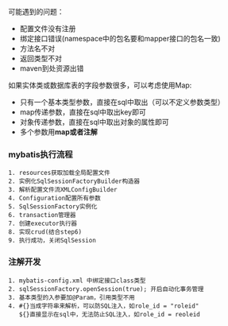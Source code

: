 可能遇到的问题：
* 配置文件没有注册
* 绑定接口错误(namespace中的包名要和mapper接口的包名一致)
* 方法名不对
* 返回类型不对
* maven到处资源出错

如果实体类或数据库表的字段参数很多，可以考虑使用Map:
* 只有一个基本类型参数，直接在sql中取出（可以不定义参数类型）
* map传递参数，直接在sql中取出key即可
* 对象传递参数，直接在sql中取出对象的属性即可
* 多个参数用**map或者注解**

### mybatis执行流程
    1. resources获取加载全局配置文件
    2. 实例化SqlSessionFactoryBuilder构造器
    3. 解析配置文件流XMLConfigBuilder
    4. Configuration配置所有参数
    5. SqlSessionFactory实例化
    6. transaction管理器
    7. 创建executor执行器
    8. 实现crud(结合step6)
    9. 执行成功，关闭SqlSession
    
### 注解开发
    1. mybatis-config.xml 中绑定接口class类型
    2. sqlSessionFactory.openSession(true); 开启自动化事务管理
    3. 基本类型的入参要加@Param，引用类型不用
    4. #{}当成字符串来解析，可以防SQL注入，如role_id = "roleid" 
       ${}直接显示在sql中，无法防止SQL注入，如role_id = reoleid